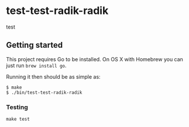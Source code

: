 # test-test-radik-radik

test

## Getting started

This project requires Go to be installed. On OS X with Homebrew you can just run `brew install go`.

Running it then should be as simple as:

```console
$ make
$ ./bin/test-test-radik-radik
```

### Testing

`make test`
